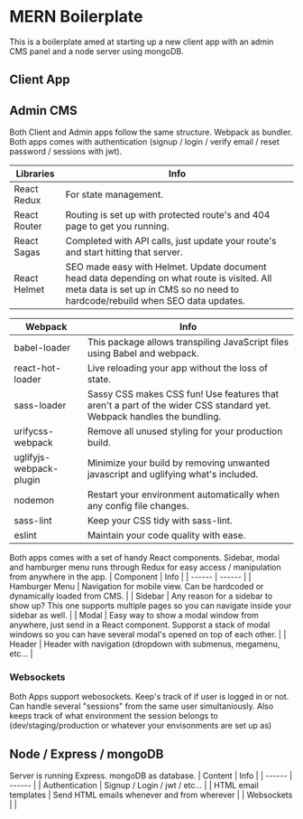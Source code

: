 # MERN Boilerplate

This is a boilerplate amed at starting up a new client app with an admin CMS panel and a node server using mongoDB.

## Client App
## Admin CMS

Both Client and Admin apps follow the same structure. Webpack as bundler. Both apps comes with authentication (signup / login / verify email / reset password / sessions with jwt).

| Libraries | Info |
| ------ | ------ |
| React Redux | For state management. |
| React Router | Routing is set up with protected route's and 404 page to get you running. |
| React Sagas | Completed with API calls, just update your route's and start hitting that server. |
| React Helmet | SEO made easy with Helmet. Update document head data depending on what route is visited. All meta data is set up in CMS so no need to hardcode/rebuild when SEO data updates. |

| Webpack | Info |
| ------ | ------ |
| babel-loader | This package allows transpiling JavaScript files using Babel and webpack. |
| react-hot-loader | Live reloading your app without the loss of state. |
| sass-loader | Sassy CSS makes CSS fun! Use features that aren&apos;t a part of the wider CSS standard yet. Webpack handles the bundling. |
| urifycss-webpack | Remove all unused styling for your production build. |
| uglifyjs-webpack-plugin | Minimize your build by removing unwanted javascript and uglifying what&apos;s included. |
| nodemon | Restart your environment automatically when any config file changes. |
| sass-lint | Keep your CSS tidy with sass-lint. |
| eslint | Maintain your code quality with ease. |

Both apps comes with a set of handy React components. Sidebar, modal and hamburger menu runs through Redux for easy access / manipulation from anywhere in the app.
| Component | Info |
| ------ | ------ |
| Hamburger Menu | Navigation for mobile view. Can be hardcoded or dynamically loaded from CMS. |
| Sidebar | Any reason for a sidebar to show up? This one supports multiple pages so you can navigate inside your sidebar as well. |
| Modal | Easy way to show a modal window from anywhere, just send in a React component. Supporst a stack of modal windows so you can have several modal's opened on top of each other. |
| Header | Header with navigation (dropdown with submenus, megamenu, etc... |

### Websockets
Both Apps support webosockets. Keep's track of if user is logged in or not. Can handle several "sessions" from the same user simultaniously. Also keeps track of what environment the session belongs to (dev/staging/production or whatever your envisonments are set up as)

## Node / Express / mongoDB
Server is running Express. mongoDB as database.
| Content | Info |
| ------ | ------ |
| Authentication | Signup / Login / jwt / etc... |
| HTML email templates | Send HTML emails whenever and from wherever |
| Websockets | |

